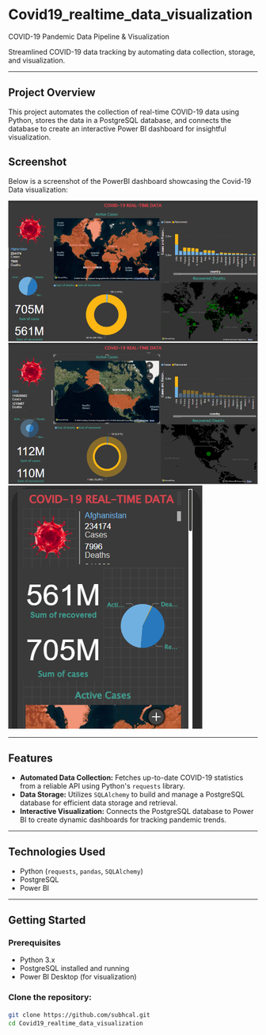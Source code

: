 # Covid19_realtime_data_visualization
COVID-19 Pandemic Data Pipeline &amp; Visualization

Streamlined COVID-19 data tracking by automating data collection, storage, and visualization.

---

## Project Overview

This project automates the collection of real-time COVID-19 data using Python, stores the data in a PostgreSQL database, and connects the database to create an interactive Power BI dashboard for insightful visualization.

## Screenshot

Below is a screenshot of the PowerBI dashboard showcasing the Covid-19 Data visualization:

![PowerBI Dashboard Screenshot (Desk1)](Screenshot%20(8).png)
![PowerBI Dashboard Screenshot2 (Desk2)](Screenshot%20(10).png)
![PowerBI Dashboard Screenshot (Phone)](Screenshot%20(11).png)

---

## Features

- **Automated Data Collection:** Fetches up-to-date COVID-19 statistics from a reliable API using Python's `requests` library.
- **Data Storage:** Utilizes `SQLAlchemy` to build and manage a PostgreSQL database for efficient data storage and retrieval.
- **Interactive Visualization:** Connects the PostgreSQL database to Power BI to create dynamic dashboards for tracking pandemic trends.

---

## Technologies Used

- Python (`requests`, `pandas`, `SQLAlchemy`)
- PostgreSQL
- Power BI

---



## Getting Started

### Prerequisites

- Python 3.x
- PostgreSQL installed and running
- Power BI Desktop (for visualization)


### Clone the repository:

   ```bash
   git clone https://github.com/subhcal.git
   cd Covid19_realtime_data_visualization





